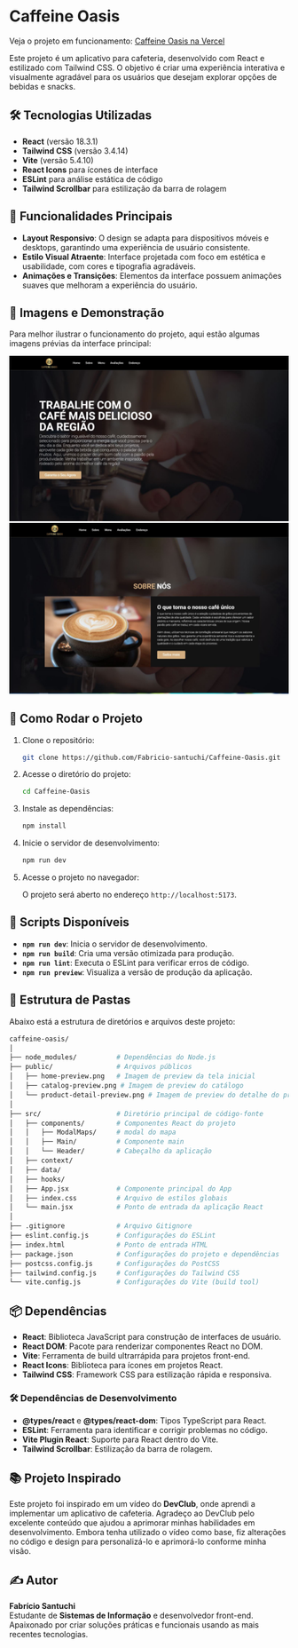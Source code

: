 # Caffeine Oasis

Veja o projeto em funcionamento: [Caffeine Oasis na Vercel](https://caffeine-oasis.vercel.app/)

Este projeto é um aplicativo para cafeteria, desenvolvido com React e estilizado com Tailwind CSS. O objetivo é criar uma experiência interativa e visualmente agradável para os usuários que desejam explorar opções de bebidas e snacks.

## 🛠 Tecnologias Utilizadas

- **React** (versão 18.3.1)
- **Tailwind CSS** (versão 3.4.14)
- **Vite** (versão 5.4.10)
- **React Icons** para ícones de interface
- **ESLint** para análise estática de código
- **Tailwind Scrollbar** para estilização da barra de rolagem

## 🌟 Funcionalidades Principais

- **Layout Responsivo**: O design se adapta para dispositivos móveis e desktops, garantindo uma experiência de usuário consistente.
- **Estilo Visual Atraente**: Interface projetada com foco em estética e usabilidade, com cores e tipografia agradáveis.
- **Animações e Transições**: Elementos da interface possuem animações suaves que melhoram a experiência do usuário.

## 📸 Imagens e Demonstração

Para melhor ilustrar o funcionamento do projeto, aqui estão algumas imagens prévias da interface principal:

![img](./public/preview1.png)
![img2](./public/preview2.png)

## 🚀 Como Rodar o Projeto

1. Clone o repositório:

   ```bash
   git clone https://github.com/Fabricio-santuchi/Caffeine-Oasis.git

   ```

2. Acesse o diretório do projeto:

   ```bash
   cd Caffeine-Oasis
   ```

3. Instale as dependências:

   ```bash
   npm install
   ```

4. Inicie o servidor de desenvolvimento:

   ```bash
   npm run dev
   ```

5. Acesse o projeto no navegador:

   O projeto será aberto no endereço `http://localhost:5173`.

## 📜 Scripts Disponíveis

- **`npm run dev`**: Inicia o servidor de desenvolvimento.
- **`npm run build`**: Cria uma versão otimizada para produção.
- **`npm run lint`**: Executa o ESLint para verificar erros de código.
- **`npm run preview`**: Visualiza a versão de produção da aplicação.

## 📂 Estrutura de Pastas

Abaixo está a estrutura de diretórios e arquivos deste projeto:

```bash
caffeine-oasis/
│
├── node_modules/          # Dependências do Node.js
├── public/                # Arquivos públicos
│   ├── home-preview.png   # Imagem de preview da tela inicial
│   ├── catalog-preview.png # Imagem de preview do catálogo
│   └── product-detail-preview.png # Imagem de preview do detalhe do produto
│
├── src/                   # Diretório principal de código-fonte
│   ├── components/        # Componentes React do projeto
│   │   ├── ModalMaps/     # modal do mapa
│   │   ├── Main/          # Componente main
│   │   └── Header/        # Cabeçalho da aplicação
│   ├── context/
│   ├── data/
│   ├── hooks/
│   ├── App.jsx            # Componente principal do App
│   ├── index.css          # Arquivo de estilos globais
│   └── main.jsx           # Ponto de entrada da aplicação React
│
├── .gitignore             # Arquivo Gitignore
├── eslint.config.js       # Configurações do ESLint
├── index.html             # Ponto de entrada HTML
├── package.json           # Configurações do projeto e dependências
├── postcss.config.js      # Configurações do PostCSS
├── tailwind.config.js     # Configurações do Tailwind CSS
└── vite.config.js         # Configurações do Vite (build tool)
```

## 📦 Dependências

- **React**: Biblioteca JavaScript para construção de interfaces de usuário.
- **React DOM**: Pacote para renderizar componentes React no DOM.
- **Vite**: Ferramenta de build ultrarrápida para projetos front-end.
- **React Icons**: Biblioteca para ícones em projetos React.
- **Tailwind CSS**: Framework CSS para estilização rápida e responsiva.

### 🛠 Dependências de Desenvolvimento

- **@types/react** e **@types/react-dom**: Tipos TypeScript para React.
- **ESLint**: Ferramenta para identificar e corrigir problemas no código.
- **Vite Plugin React**: Suporte para React dentro do Vite.
- **Tailwind Scrollbar**: Estilização da barra de rolagem.

## 📚 Projeto Inspirado

Este projeto foi inspirado em um vídeo do **DevClub**, onde aprendi a implementar um aplicativo de cafeteria. Agradeço ao DevClub pelo excelente conteúdo que ajudou a aprimorar minhas habilidades em desenvolvimento. Embora tenha utilizado o vídeo como base, fiz alterações no código e design para personalizá-lo e aprimorá-lo conforme minha visão.

## ✍️ Autor

**Fabrício Santuchi**  
Estudante de **Sistemas de Informação** e desenvolvedor front-end. Apaixonado por criar soluções práticas e funcionais usando as mais recentes tecnologias.
